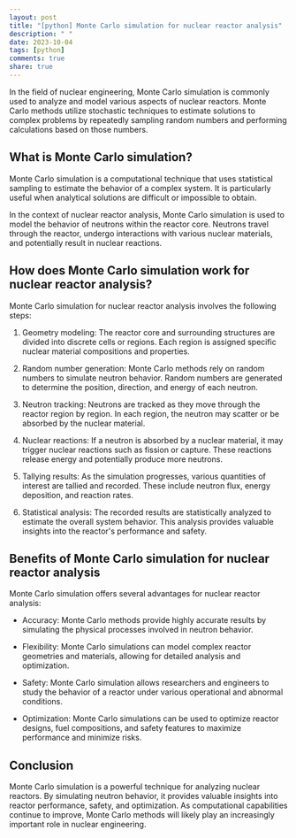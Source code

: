 ```yaml
---
layout: post
title: "[python] Monte Carlo simulation for nuclear reactor analysis"
description: " "
date: 2023-10-04
tags: [python]
comments: true
share: true
---
```


In the field of nuclear engineering, Monte Carlo simulation is commonly used to analyze and model various aspects of nuclear reactors. Monte Carlo methods utilize stochastic techniques to estimate solutions to complex problems by repeatedly sampling random numbers and performing calculations based on those numbers.

## What is Monte Carlo simulation?

Monte Carlo simulation is a computational technique that uses statistical sampling to estimate the behavior of a complex system. It is particularly useful when analytical solutions are difficult or impossible to obtain.

In the context of nuclear reactor analysis, Monte Carlo simulation is used to model the behavior of neutrons within the reactor core. Neutrons travel through the reactor, undergo interactions with various nuclear materials, and potentially result in nuclear reactions.

## How does Monte Carlo simulation work for nuclear reactor analysis?

Monte Carlo simulation for nuclear reactor analysis involves the following steps:

1. Geometry modeling: The reactor core and surrounding structures are divided into discrete cells or regions. Each region is assigned specific nuclear material compositions and properties.

2. Random number generation: Monte Carlo methods rely on random numbers to simulate neutron behavior. Random numbers are generated to determine the position, direction, and energy of each neutron.

3. Neutron tracking: Neutrons are tracked as they move through the reactor region by region. In each region, the neutron may scatter or be absorbed by the nuclear material.

4. Nuclear reactions: If a neutron is absorbed by a nuclear material, it may trigger nuclear reactions such as fission or capture. These reactions release energy and potentially produce more neutrons.

5. Tallying results: As the simulation progresses, various quantities of interest are tallied and recorded. These include neutron flux, energy deposition, and reaction rates.

6. Statistical analysis: The recorded results are statistically analyzed to estimate the overall system behavior. This analysis provides valuable insights into the reactor's performance and safety.

## Benefits of Monte Carlo simulation for nuclear reactor analysis

Monte Carlo simulation offers several advantages for nuclear reactor analysis:

- Accuracy: Monte Carlo methods provide highly accurate results by simulating the physical processes involved in neutron behavior.

- Flexibility: Monte Carlo simulations can model complex reactor geometries and materials, allowing for detailed analysis and optimization.

- Safety: Monte Carlo simulation allows researchers and engineers to study the behavior of a reactor under various operational and abnormal conditions.

- Optimization: Monte Carlo simulations can be used to optimize reactor designs, fuel compositions, and safety features to maximize performance and minimize risks.

## Conclusion

Monte Carlo simulation is a powerful technique for analyzing nuclear reactors. By simulating neutron behavior, it provides valuable insights into reactor performance, safety, and optimization. As computational capabilities continue to improve, Monte Carlo methods will likely play an increasingly important role in nuclear engineering.